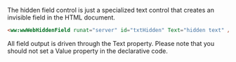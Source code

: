 ﻿The hidden field control is just a specialized text control that creates an invisible field in the HTML document.

```html
<ww:wwWebHiddenField runat="server" id="txtHidden" Text="hidden text" />
```

All field output is driven through the Text property. Please note that you should not set a Value property in the declarative code.